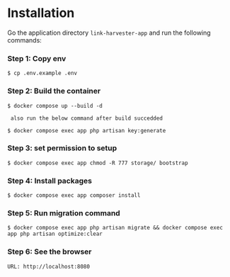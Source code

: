 # Installation

Go the application directory `link-harvester-app` and run the following commands: 

### Step 1: Copy env 

    $ cp .env.example .env

### Step 2: Build the container

    $ docker compose up --build -d
     
     also run the below command after build succedded

    $ docker compose exec app php artisan key:generate

### Step 3: set permission to setup

    $ docker compose exec app chmod -R 777 storage/ bootstrap

### Step 4: Install packages    

    $ docker compose exec app composer install

### Step 5: Run migration command

    $ docker compose exec app php artisan migrate && docker compose exec app php artisan optimize:clear


### Step 6: See the browser

    URL: http://localhost:8080


